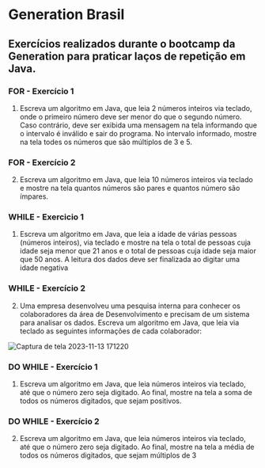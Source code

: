 # Generation Brasil

## Exercícios realizados durante o bootcamp da Generation para praticar laços de repetição em Java.

### FOR - Exercício 1

1) Escreva um algoritmo em Java, que leia 2 números inteiros via teclado, onde o primeiro número deve ser menor do que o segundo número. Caso contrário, deve ser exibida uma mensagem na tela informando que o intervalo é inválido e sair do programa. 
No intervalo informado, mostre na tela todes os números que são múltiplos de 3 e 5.

### FOR - Exercício 2

2) Escreva um algoritmo em Java, que leia 10 números inteiros via teclado e mostre na tela quantos números são pares e quantos número são ímpares.

### WHILE - Exercicio 1

1) Escreva um algoritmo em Java, que leia a idade de várias pessoas (números inteiros), via teclado e mostre na tela o total de pessoas cuja idade seja menor que 21 anos e o total de pessoas cuja idade seja maior que 50 anos. A leitura dos dados deve ser finalizada ao digitar uma idade negativa

### WHILE - Exercício 2

2) Uma empresa desenvolveu uma pesquisa interna para conhecer os colaboradores da área de Desenvolvimento e precisam de um sistema para analisar os dados. Escreva um algoritmo em Java, que leia via teclado as seguintes informações de cada colaborador:

 ![Captura de tela 2023-11-13 171220](https://github.com/lfsibim/genbr-lacos-repeticao/assets/141850109/4a418bc6-11ef-427d-9aca-6c672f416480)

### DO WHILE - Exercício 1

1) Escreva um algoritmo em Java, que leia números inteiros via teclado, até que o número zero seja digitado. Ao final, mostre na tela a soma de todos os números digitados, que sejam positivos.

### DO WHILE - Exercício 2

2) Escreva um algoritmo em Java, que leia números inteiros via teclado, até que o número zero seja digitado. Ao final, mostre na tela a média de todos os números digitados, que sejam múltiplos de 3
